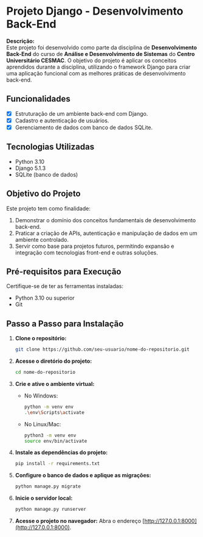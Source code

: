 

# **Projeto Django - Desenvolvimento Back-End**

**Descrição:**  
Este projeto foi desenvolvido como parte da disciplina de **Desenvolvimento Back-End** do curso de **Análise e Desenvolvimento de Sistemas** do **Centro Universitário CESMAC**. O objetivo do projeto é aplicar os conceitos aprendidos durante a disciplina, utilizando o framework Django para criar uma aplicação funcional com as melhores práticas de desenvolvimento back-end.

## **Funcionalidades**
- [x] Estruturação de um ambiente back-end com Django.
- [x] Cadastro e autenticação de usuários.
- [x] Gerenciamento de dados com banco de dados SQLite.

## **Tecnologias Utilizadas**
- Python 3.10
- Django 5.1.3
- SQLite (banco de dados)

## **Objetivo do Projeto**
Este projeto tem como finalidade:
1. Demonstrar o domínio dos conceitos fundamentais de desenvolvimento back-end.
2. Praticar a criação de APIs, autenticação e manipulação de dados em um ambiente controlado.
3. Servir como base para projetos futuros, permitindo expansão e integração com tecnologias front-end e outras soluções.

## **Pré-requisitos para Execução**
Certifique-se de ter as ferramentas instaladas:
- Python 3.10 ou superior
- Git

## **Passo a Passo para Instalação**
1. **Clone o repositório:**
   ```bash
   git clone https://github.com/seu-usuario/nome-do-repositorio.git
   ```

2. **Acesse o diretório do projeto:**
   ```bash
   cd nome-do-repositorio
   ```

3. **Crie e ative o ambiente virtual:**
   - No Windows:
     ```bash
     python -m venv env
     .\env\Scripts\activate
     ```
   - No Linux/Mac:
     ```bash
     python3 -m venv env
     source env/bin/activate
     ```

4. **Instale as dependências do projeto:**
   ```bash
   pip install -r requirements.txt
   ```

5. **Configure o banco de dados e aplique as migrações:**
   ```bash
   python manage.py migrate
   ```

6. **Inicie o servidor local:**
   ```bash
   python manage.py runserver
   ```

7. **Acesse o projeto no navegador:**
   Abra o endereço [http://127.0.0.1:8000](http://127.0.0.1:8000).

